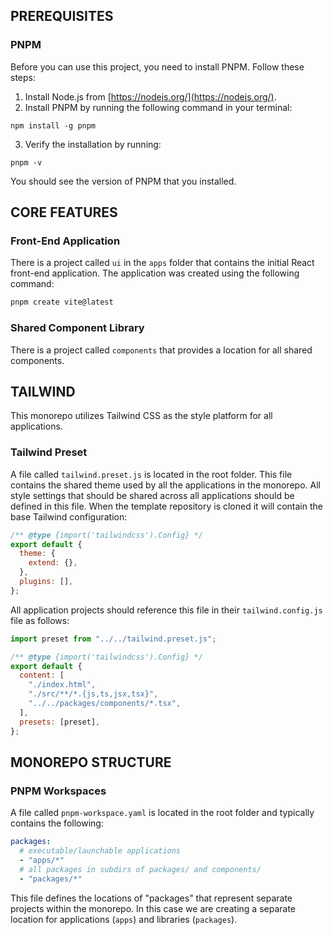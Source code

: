 ## PREREQUISITES

### PNPM

Before you can use this project, you need to install PNPM. Follow these steps:

1. Install Node.js from [https://nodejs.org/](https://nodejs.org/).
2. Install PNPM by running the following command in your terminal:

```
npm install -g pnpm
```

3. Verify the installation by running:

```
pnpm -v
```

You should see the version of PNPM that you installed.

## CORE FEATURES

### Front-End Application

There is a project called `ui` in the `apps` folder that contains the initial
React front-end application. The application was created using the following
command:

```bash
pnpm create vite@latest
```

### Shared Component Library

There is a project called `components` that provides a location for all shared
components.

## TAILWIND

This monorepo utilizes Tailwind CSS as the style platform for all applications.

### Tailwind Preset

A file called `tailwind.preset.js` is located in the root folder. This file
contains the shared theme used by all the applications in the monorepo. All
style settings that should be shared across all applications should be defined
in this file. When the template repository is cloned it will contain the base
Tailwind configuration:

```javascript
/** @type {import('tailwindcss').Config} */
export default {
  theme: {
    extend: {},
  },
  plugins: [],
};
```

All application projects should reference this file in their
`tailwind.config.js` file as follows:

```javascript
import preset from "../../tailwind.preset.js";

/** @type {import('tailwindcss').Config} */
export default {
  content: [
    "./index.html",
    "./src/**/*.{js,ts,jsx,tsx}",
    "../../packages/components/*.tsx",
  ],
  presets: [preset],
};
```

## MONOREPO STRUCTURE

### PNPM Workspaces

A file called `pnpm-workspace.yaml` is located in the root folder and typically
contains the following:

```yaml
packages:
  # executable/launchable applications
  - "apps/*"
  # all packages in subdirs of packages/ and components/
  - "packages/*"
```

This file defines the locations of "packages" that represent separate projects
within the monorepo. In this case we are creating a separate location for
applications (`apps`) and libraries (`packages`).
